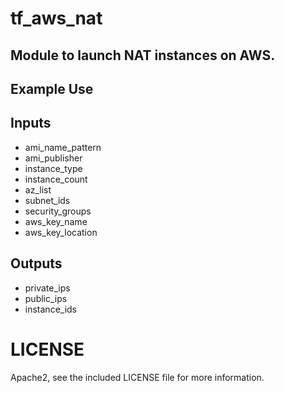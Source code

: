 # tf_aws_nat 

## Module to launch NAT instances on AWS.

## Example Use

## Inputs

  * ami_name_pattern
  * ami_publisher
  * instance_type
  * instance_count
  * az_list
  * subnet_ids
  * security_groups
  * aws_key_name
  * aws_key_location

## Outputs

  * private_ips
  * public_ips
  * instance_ids

# LICENSE

Apache2, see the included LICENSE file for more information.

